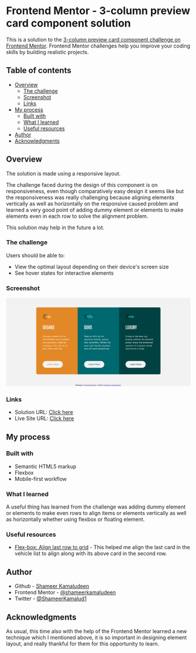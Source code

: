 # Frontend Mentor - 3-column preview card component solution

This is a solution to the [3-column preview card component challenge on Frontend Mentor](https://www.frontendmentor.io/challenges/3column-preview-card-component-pH92eAR2-). Frontend Mentor challenges help you improve your coding skills by building realistic projects. 

## Table of contents

- [Overview](#overview)
  - [The challenge](#the-challenge)
  - [Screenshot](#screenshot)
  - [Links](#links)
- [My process](#my-process)
  - [Built with](#built-with)
  - [What I learned](#what-i-learned)
  - [Useful resources](#useful-resources)
- [Author](#author)
- [Acknowledgments](#acknowledgments)

## Overview

The solution is made using a responsive layout. 

The challenge faced during the design of this component is on responsiveness, even though comparatively easy design it seems like but the responsiveness was really challenging because aligning elements vertically as well as horizontally on the responsive caused problem and learned a very good point of adding dummy element or elements to make elements even in each row to solve the alignment problem. 

This solution may help in the future a lot.

### The challenge

Users should be able to:

- View the optimal layout depending on their device's screen size
- See hover states for interactive elements

### Screenshot

![](./screenshot.png)

### Links

- Solution URL: [Click here](https://github.com/shameerkamaludeen/3-column-preview-card-component)
- Live Site URL: [Click here](https://shameerkamaludeen.github.io/3-column-preview-card-component/)

## My process

### Built with

- Semantic HTML5 markup
- Flexbox
- Mobile-first workflow

### What I learned

A useful thing has learned from the challenge was adding dummy element or elements to make even rows to align items or elements vertically as well as horizontally whether using flexbox or floating element. 

### Useful resources

- [Flex-box: Align last row to grid](https://stackoverflow.com/questions/18744164/flex-box-align-last-row-to-grid) - This helped me align the last card in the vehicle list to align along with its above card in the second row.

## Author

- Github - [Shameer Kamaludeen](https://github.com/shameerkamaludeen)
- Frontend Mentor - [@shameerkamaludeen](https://www.frontendmentor.io/profile/shameerkamaludeen)
- Twitter - [@ShameerKamalud1](https://twitter.com/ShameerKamalud1)

## Acknowledgments

As usual, this time also with the help of the Frontend Mentor learned a new technique which I mentioned above, it is so important in designing element layout, and really thankful for them for this opportunity to learn.
